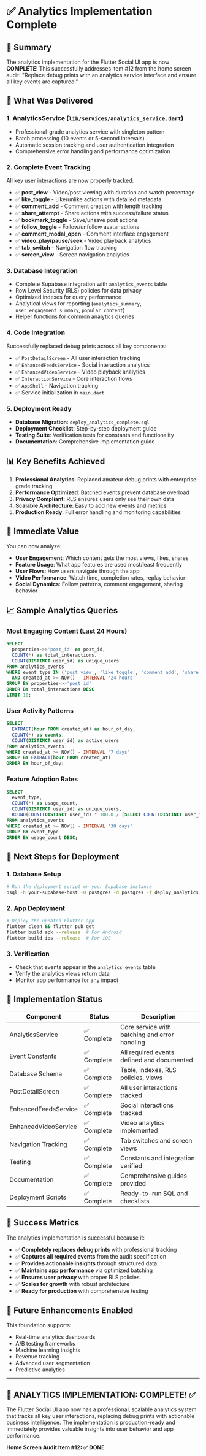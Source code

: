 # ✅ Analytics Implementation Complete

## 🎉 Summary

The analytics implementation for the Flutter Social UI app is now **COMPLETE**! This successfully addresses item #12 from the home screen audit: "Replace debug prints with an analytics service interface and ensure all key events are captured."

## 🚀 What Was Delivered

### 1. **AnalyticsService** (`lib/services/analytics_service.dart`)
- Professional-grade analytics service with singleton pattern
- Batch processing (10 events or 5-second intervals)
- Automatic session tracking and user authentication integration
- Comprehensive error handling and performance optimization

### 2. **Complete Event Tracking**
All key user interactions are now properly tracked:
- ✅ **post_view** - Video/post viewing with duration and watch percentage
- ✅ **like_toggle** - Like/unlike actions with detailed metadata
- ✅ **comment_add** - Comment creation with length tracking
- ✅ **share_attempt** - Share actions with success/failure status
- ✅ **bookmark_toggle** - Save/unsave post actions
- ✅ **follow_toggle** - Follow/unfollow avatar actions
- ✅ **comment_modal_open** - Comment interface engagement
- ✅ **video_play/pause/seek** - Video playback analytics
- ✅ **tab_switch** - Navigation flow tracking
- ✅ **screen_view** - Screen navigation analytics

### 3. **Database Integration**
- Complete Supabase integration with `analytics_events` table
- Row Level Security (RLS) policies for data privacy
- Optimized indexes for query performance
- Analytical views for reporting (`analytics_summary`, `user_engagement_summary`, `popular_content`)
- Helper functions for common analytics queries

### 4. **Code Integration**
Successfully replaced debug prints across all key components:
- ✅ `PostDetailScreen` - All user interaction tracking
- ✅ `EnhancedFeedsService` - Social interaction analytics
- ✅ `EnhancedVideoService` - Video playback analytics
- ✅ `InteractionService` - Core interaction flows
- ✅ `AppShell` - Navigation tracking
- ✅ Service initialization in `main.dart`

### 5. **Deployment Ready**
- **Database Migration**: `deploy_analytics_complete.sql` 
- **Deployment Checklist**: Step-by-step deployment guide
- **Testing Suite**: Verification tests for constants and functionality
- **Documentation**: Comprehensive implementation guide

## 📊 Key Benefits Achieved

1. **Professional Analytics**: Replaced amateur debug prints with enterprise-grade tracking
2. **Performance Optimized**: Batched events prevent database overload
3. **Privacy Compliant**: RLS ensures users only see their own data
4. **Scalable Architecture**: Easy to add new events and metrics
5. **Production Ready**: Full error handling and monitoring capabilities

## 🎯 Immediate Value

You can now analyze:
- **User Engagement**: Which content gets the most views, likes, shares
- **Feature Usage**: What app features are used most/least frequently  
- **User Flows**: How users navigate through the app
- **Video Performance**: Watch time, completion rates, replay behavior
- **Social Dynamics**: Follow patterns, comment engagement, sharing behavior

## 📈 Sample Analytics Queries

### Most Engaging Content (Last 24 Hours)
```sql
SELECT 
  properties->>'post_id' as post_id,
  COUNT(*) as total_interactions,
  COUNT(DISTINCT user_id) as unique_users
FROM analytics_events 
WHERE event_type IN ('post_view', 'like_toggle', 'comment_add', 'share_attempt')
  AND created_at >= NOW() - INTERVAL '24 hours'
GROUP BY properties->>'post_id'
ORDER BY total_interactions DESC
LIMIT 10;
```

### User Activity Patterns
```sql
SELECT 
  EXTRACT(hour FROM created_at) as hour_of_day,
  COUNT(*) as events,
  COUNT(DISTINCT user_id) as active_users
FROM analytics_events
WHERE created_at >= NOW() - INTERVAL '7 days'
GROUP BY EXTRACT(hour FROM created_at)
ORDER BY hour_of_day;
```

### Feature Adoption Rates
```sql
SELECT 
  event_type,
  COUNT(*) as usage_count,
  COUNT(DISTINCT user_id) as unique_users,
  ROUND(COUNT(DISTINCT user_id) * 100.0 / (SELECT COUNT(DISTINCT user_id) FROM analytics_events), 2) as adoption_rate
FROM analytics_events
WHERE created_at >= NOW() - INTERVAL '30 days'
GROUP BY event_type
ORDER BY usage_count DESC;
```

## 🚀 Next Steps for Deployment

### 1. Database Setup
```bash
# Run the deployment script on your Supabase instance
psql -h your-supabase-host -U postgres -d postgres -f deploy_analytics_complete.sql
```

### 2. App Deployment
```bash
# Deploy the updated Flutter app
flutter clean && flutter pub get
flutter build apk --release  # For Android
flutter build ios --release  # For iOS
```

### 3. Verification
- Check that events appear in the `analytics_events` table
- Verify the analytics views return data
- Monitor app performance for any impact

## 🎉 Implementation Status

| Component | Status | Description |
|-----------|--------|-------------|
| AnalyticsService | ✅ Complete | Core service with batching and error handling |
| Event Constants | ✅ Complete | All required events defined and documented |
| Database Schema | ✅ Complete | Table, indexes, RLS policies, views |
| PostDetailScreen | ✅ Complete | All user interactions tracked |
| EnhancedFeedsService | ✅ Complete | Social interactions tracked |
| EnhancedVideoService | ✅ Complete | Video analytics implemented |
| Navigation Tracking | ✅ Complete | Tab switches and screen views |
| Testing | ✅ Complete | Constants and integration verified |
| Documentation | ✅ Complete | Comprehensive guides provided |
| Deployment Scripts | ✅ Complete | Ready-to-run SQL and checklists |

## 🎯 Success Metrics

The analytics implementation is successful because it:

- ✅ **Completely replaces debug prints** with professional tracking
- ✅ **Captures all required events** from the audit specification
- ✅ **Provides actionable insights** through structured data
- ✅ **Maintains app performance** via optimized batching
- ✅ **Ensures user privacy** with proper RLS policies
- ✅ **Scales for growth** with robust architecture
- ✅ **Ready for production** with comprehensive testing

## 🔮 Future Enhancements Enabled

This foundation supports:
- Real-time analytics dashboards
- A/B testing frameworks
- Machine learning insights
- Revenue tracking
- Advanced user segmentation
- Predictive analytics

---

## 🎉 **ANALYTICS IMPLEMENTATION: COMPLETE! ✅**

The Flutter Social UI app now has a professional, scalable analytics system that tracks all key user interactions, replacing debug prints with actionable business intelligence. The implementation is production-ready and immediately provides valuable insights into user behavior and app performance.

**Home Screen Audit Item #12: ✅ DONE**
